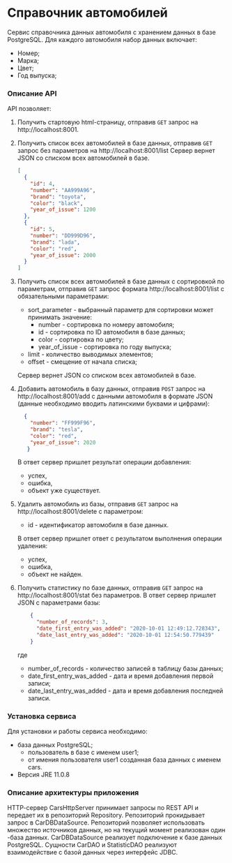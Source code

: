 # Справочник автомобилей

Сервис справочника данных автомобиля с хранением данных в базе PostgreSQL.
Для каждого автомобиля набор данных включает:
- Номер;
- Марка;
- Цвет;
- Год выпуска;

### Описание  API

API позволяет:

1. Получить стартовую html-страницу, отправив `GET` запрос 
на  http://localhost:8001.

2. Получить список всех автомобилей в базе данных, отправив `GET` 
запрос без параметров на 
http://localhost:8001/list
Сервер вернет JSON со списком всех автомобилей в базе. 
    ```json
    [
      {
        "id": 4,
        "number": "AA999A96",
        "brand": "toyota",
        "color": "black",
        "year_of_issue": 1200
      },
      {
        "id": 5,
        "number": "DD999D96",
        "brand": "lada",
        "color": "red",
        "year_of_issue": 2000
      }
    ]
    ```
3. Получить список всех автомобилей в базе данных с сортировкой по 
параметрам, отправив `GET` запрос формата
http://localhost:8001/list с обязательными параметрами: 
    - sort_parameter - выбранный параметр для сортировки 
     может принимать значение:
      - number - сортировка по номеру автомобиля;
      - id - сортировка по ID автомобиля в базе данных;
      - color - сортировка по цвету;
      - year_of_issue - сортировка по году выпуска;
    - limit - количество выводимых элементов;
    - offset - смещение от начала списка;
    
     Сервер вернет JSON со списком всех автомобилей в базе. 
 
 4. Добавить автомобиль в базу данных, отправив `POST` запрос на http://localhost:8001/add
  с данными автомобиля в формате JSON (данные необходимо вводить латинскими буквами и цифрами):
    ```json
      {
        "number": "FF999F96",
        "brand": "tesla",
        "color": "red",
        "year_of_issue": 2020
       }
    ``` 
    В ответ сервер пришлет результат операции добавления: 
    - успех,   
    - ошибка,
    - объект уже существует.
5. Удалить автомобиль из базы, отправив `GET` запрос на http://localhost:8001/delete 
с параметром:
    - id - идентификатор автомобиля в базе данных.
    
    В ответ сервер пришлет ответ с результатом выполнения операции удаления:
    - успех,   
    - ошибка,
    - объект не найден.
6. Получить статистику по базе данных, отправив `GET` запрос на  http://localhost:8001/stat без параметров.
    В ответ сервер пришлет JSON с параметрами базы:
    ```json
        {
          "number_of_records": 3,
          "date_first_entry_was_added": "2020-10-01 12:49:12.728343",
          "date_last_entry_was_added": "2020-10-01 12:54:50.779439"
        }
    ```
    где 
    - number_of_records - количество записей в таблицу базы данных;
    - date_first_entry_was_added - дата и время добавления первой записи;
    - date_last_entry_was_added - дата и время добавления последней записи.


### Установка сервиса

Для установки и работы сервиса необходимо:
 - база данных PostgreSQL;
   - пользователь в базе с именем user1;
   - от имения пользователя user1 созданная база данных с именем cars.
 - Версия JRE 11.0.8
 
### Описание архитектуры приложения

HTTP-cервер CarsHttpServer принимает запросы по REST API и передает их в репозиторий Repository.
Репозиторий прокидывает запрос в CarDBDataSource. 
Репозиторий позволяет использовать множество источников данных, 
но на текущий момент реализован один -база данных.
 CarDBDataSource реализует подключение к базе данных PostgreSQL.
 Сущности CarDAO и StatisticDAO реализуют взаимодействие с базой данных через интерфейс JDBC.
 
 


